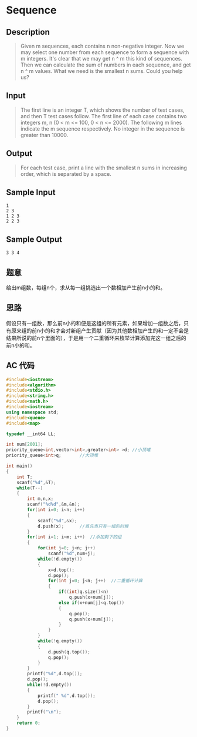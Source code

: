 # Sequence

## **Description**

> Given m sequences, each contains n non-negative integer. Now we may select one number from each sequence to form a sequence with m integers. It's clear that we may get n ^ m this kind of sequences. Then we can calculate the sum of numbers in each sequence, and get n ^ m values. What we need is the smallest n sums. Could you help us?



## **Input**

> The first line is an integer T, which shows the number of test cases, and then T test cases follow. The first line of each case contains two integers m, n (0 < m <= 100, 0 < n <= 2000). The following m lines indicate the m sequence respectively. No integer in the sequence is greater than 10000.



## **Output**

> For each test case, print a line with the smallest n sums in increasing order, which is separated by a space.



## **Sample Input**

    1
    2 3
    1 2 3
    2 2 3



## **Sample Output**

    3 3 4



## **题意**

给出m组数，每组n个，求从每一组挑选出一个数相加产生前n小的和。



## **思路**

假设只有一组数，那么前n小的和便是这组的所有元素，如果增加一组数之后，只有原来组的前n小的和才会对新组产生贡献（因为其他数相加产生的和一定不会是结果所说的前n个里面的），于是用一个二重循环来枚举计算添加完这一组之后的前n小的和。



## **AC 代码**

```cpp
#include<iostream>
#include<algorithm>
#include<stdio.h>
#include<string.h>
#include<math.h>
#include<iostream>
using namespace std;
#include<queue>
#include<map>

typedef __int64 LL;

int num[2001];
priority_queue<int,vector<int>,greater<int> >d; //小顶堆
priority_queue<int>q;       //大顶堆

int main()
{
    int T;
    scanf("%d",&T);
    while(T--)
    {
        int m,n,x;
        scanf("%d%d",&m,&n);
        for(int i=0; i<n; i++)
        {
            scanf("%d",&x);
            d.push(x);      //首先当只有一组的时候
        }
        for(int i=1; i<m; i++)  //添加剩下的组
        {
            for(int j=0; j<n; j++)
                scanf("%d",num+j);
            while(!d.empty())
            {
                x=d.top();
                d.pop();
                for(int j=0; j<n; j++)  //二重循环计算
                {
                    if((int)q.size()<n)
                        q.push(x+num[j]);
                    else if(x+num[j]<q.top())
                    {
                        q.pop();
                        q.push(x+num[j]);
                    }
                }
            }
            while(!q.empty())
            {
                d.push(q.top());
                q.pop();
            }
        }
        printf("%d",d.top());
        d.pop();
        while(!d.empty())
        {
            printf(" %d",d.top());
            d.pop();
        }
        printf("\n");
    }
    return 0;
}
```

